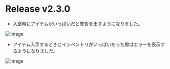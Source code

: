 # Release v2.3.0

* 入室時にアイテムがいっぱいだと警告を出すようになりました。

![image](https://media.discordapp.net/attachments/859467233981104139/892417729418653766/2021-09-28_23.24.45.png?width=1214&height=683)

* アイテム入手するときにインベントリがいっぱいだった際はエラーを表示するようになりました。

![image](https://media.discordapp.net/attachments/859467233981104139/892417834586603550/2021-09-28_23.25.22.png?width=1214&height=683)
